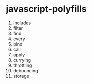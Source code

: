 # javascript-polyfills

1. includes
2. filter
3. find
4. every
5. bind
6. call
7. apply
8. currying
9. throttling
10. debouncing
11. storage
